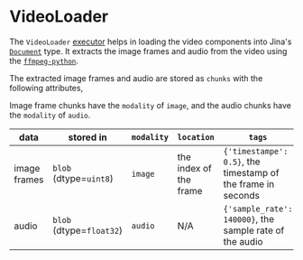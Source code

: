 # VideoLoader

The `VideoLoader` [executor](https://docs.jina.ai/fundamentals/executor/) helps in loading the video components into Jina's [`Document`](https://docs.jina.ai/fundamentals/document/) type.
It extracts the image frames and audio from the video using the [`ffmpeg-python`](https://github.com/kkroening/ffmpeg-python).

The extracted image frames and audio are stored as `chunks` with the following attributes,

Image frame chunks have the `modality` of `image`, and the audio chunks have the `modality` of `audio`.

| data | stored in | `modality` | `location` | `tags` | 
| --- | --- | --- | --- | --- |
| image frames | `blob` (dtype=`uint8`) | `image` | the index of the frame | `{'timestampe': 0.5}`, the timestamp of the frame in seconds |
| audio | `blob` (dtype=`float32`) | `audio` | N/A | `{'sample_rate': 140000}`, the sample rate of the audio |